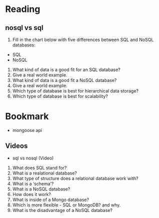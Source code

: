 # Reading
## nosql vs sql
1. Fill in the chart below with five differences between SQL and NoSQL databases:
- SQL	
- NoSQL
 	  
1. What kind of data is a good fit for an SQL database?
2. Give a real world example.
3. What kind of data is a good fit a NoSQL database?
4. Give a real world example.
5. Which type of database is best for hierarchical data storage?
6. Which type of database is best for scalability?

# Bookmark
- mongoose api
## Videos
- sql vs nosql (Video)
1. What does SQL stand for?
2. What is a realational database?
3. What type of structure does a relational database work with?
4. What is a ‘schema’?
5. What is a NoSQL database?
6. How does it work?
7. What is inside of a Mongo database?
8. Which is more flexible - SQL or MongoDB? and why.
9. What is the disadvantage of a NoSQL database?
